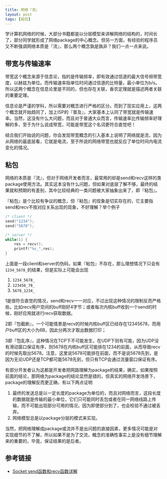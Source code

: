 ```yaml
---
title: 网络『流』
layout: post
tags: [粘包]
---
```


学计算机网络的时候，大部分书籍都是以分层模型来讲解网络的结构的，时间长了，部分同学就形成了网络package的中心概念。但另一方面，有经验的程序员又不断强调网络本质是『流』，那么两个概念孰是孰非？我们一点一点来说。

## 带宽与传输速率

带宽这个概念来源于信息论，指的是传输频率，即有效通过信道的最大信号频带宽度，以赫兹为单位。而传输速率指单位时间通过信道的比特量，最小单位为b/s。所以这两个概念在信息论里是不同的，但也存在关联，香农定理就是描述两者关联的重要定理。

信息论是严谨的学科，所以需要对概念进行严格的区分。而到了现实应用上，这两个概念就开始趋同了，加上ISP的『普及』，大家基本上认同了带宽就是传输速率。当然，这没有什么大问题，而且对于普通大众而言，传输速率比传输频率好理解的多，至于为什么说成带宽，可能是带宽这个名词更符合直觉吧！

结合我们开始说的问题，你会发现带宽概念的引入基本上说明了网络就是流，因为从网络的最底层看，它就是电流，至于所说的网络带宽也就反应了单位时间内电流变化的情况。

## 粘包

网络的本质是『流』，但对于网络开发者而言，最常用的却是send和recv这样的类package使用方法。其实这本没有什么问题，但如果对底层了解不够，最终的结果就和预期的有差别，其中比较经典的一类问题被大家抽象出来了，即『粘包』。

『粘包』是个比较有争议的概念，但『粘包』的现象是切实存在的，它主要指send和recv不按对应关系出现的现象，不好理解？举个例子

```c
/* client */
send("1234");
send("5678");

/* server */
while(1) {
    res = recv();
    printf("%s_",res);
}
```

上面是一段client和server的伪码，如果『粘包』不存在，那么理想情况下只会有`1234_5678_`的结果，但是实际上可能会出现

1. `1234_5678_`
2. `123456_78_`
3. `5678_1234_`

1是很符合直觉的情况，send和recv一一对应，不过出现这种情况的限制反而严格些。比如recv用户空间的buff刚好4字节；或者每次内核buff收到一个send的时候，刚好应用就进行recv获取数据。

2即『包截断』，一个可能情景是recv的时候内核buff区已经存在12345678，而用户buff区的大小为6B，因此分两次才取出数据打印；

3即『包乱序』，这种情况在TCP下不可能发生，在UDP下则有可能，因为UDP没有滑动窗口保证有序，则5678在内核buff区可能排在1234的前面，从而导致recv的时候先取出5678。注意，这里说5678可能排在前面，而不是说5678先到，是因为无论UDP还是TCP都可能5678先到，但只有TCP会通过流量窗口保证有序。

有部分开发者认为这都是开发者把网路理解为package的结果，确实，如果按照前面的结论，那网络为package的结论显然是错的，但真实的网络开发场景下，package的理解反而更正确，有以下两点证明

1. 最终的发送总是以一定长度的package为单位的，而且对网络而言，这段长度的数据就是传输的最小单位，它们只可能同时丢包或者在同一网络线路上传输，而不可能出现部分可用的情况，因为即使部分到了，也会校验不通过被丢弃。
2. 网络模型总是以package分层的模式来实现。

当然，把网络理解成package或流并不是出问题的直接因素，更多情况可能是对实现细节的不了解，所以如果不是为了交流，概念的准确性事实上是没有细节理解来的重要的，毕竟，保证结果的是后者。

## 参考链接

* [Socket send函数和recv函数详解](http://share.aimager.com/blankqdb/archive/2012/08/30/2663859.html)

